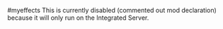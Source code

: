 #myeffects
This is currently disabled (commented out mod declaration) because it will only run on the Integrated Server.
